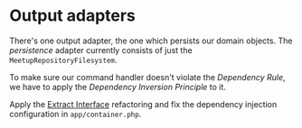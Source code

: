 # Output adapters

There's one output adapter, the one which persists our domain objects. The *persistence* adapter currently consists of just the `MeetupRepositoryFilesystem`.

To make sure our command handler doesn't violate the *Dependency Rule*, we have to apply the *Dependency Inversion Principle* to it.

Apply the [Extract Interface](http://refactoring.com/catalog/extractInterface.html) refactoring and fix the dependency injection configuration in `app/container.php`.
